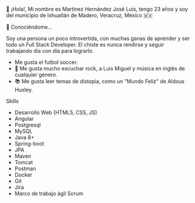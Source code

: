 👋 ¡Hola!, Mi nombre es Martínez Hernández José Luis, tengo 23 años y soy del municipio de Ixhuatlán de Madero, Veracruz, México 🇲🇽

👀 Conociéndome...

Soy una persona un poco introvertida, con muchas ganas de aprender y ser todo un Full Stack Developer. El chiste es nunca rendirse y seguir trabajando día con día para
lograrlo.
- Me gusta el futbol soccer.
- 🎵 Me gusta mucho escuchar rock, a Luis Miguel y música en inglés de cualquier género.
- 📚 Me gusta leer temas de distopía, como un "Mundo Felíz" de Aldous Huxley.



Skills
- Desarrollo Web (HTML5, CSS, JS)
- Angular
- Postgresql
- MySQL
- Java 8+ 
- Spring-boot
- JPA
- Maven
- Tomcat
- Postman
- Docker
- Git
- Jira
- Marco de trabajo ágil Scrum





